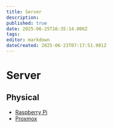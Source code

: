 ```yaml
---
title: Server
description: 
published: true
date: 2025-06-25T16:35:14.006Z
tags: 
editor: markdown
dateCreated: 2025-06-23T07:17:51.901Z
---
```


# Server

## Physical
- [Raspberry Pi](/home-lab/Server/raspberrypi)
- [Proxmox](/home-lab/Server/Proxmox)
